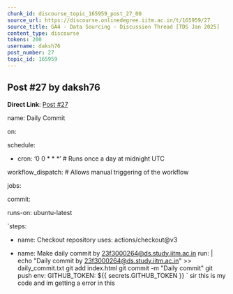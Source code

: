 ```yaml
---
chunk_id: discourse_topic_165959_post_27_00
source_url: https://discourse.onlinedegree.iitm.ac.in/t/165959/27
source_title: GA4 - Data Sourcing - Discussion Thread [TDS Jan 2025]
content_type: discourse
tokens: 200
username: daksh76
post_number: 27
topic_id: 165959
---
```


## Post #27 by daksh76

**Direct Link**: [Post #27](https://discourse.onlinedegree.iitm.ac.in/t/165959/27)

name: Daily Commit

on:

schedule:

- cron: ‘0 0 * * *’ # Runs once a day at midnight UTC

workflow_dispatch: # Allows manual triggering of the workflow

jobs:

commit:

runs-on: ubuntu-latest

`steps:
- name: Checkout repository
 uses: actions/checkout@v3

- name: Make daily commit by 23f3000264@ds.study.iitm.ac.in
 run: |
 echo "Daily commit by 23f3000264@ds.study.iitm.ac.in" &gt;&gt; daily_commit.txt
 git add index.html
 git commit -m "Daily commit"
 git push
 env:
 GITHUB_TOKEN: ${{ secrets.GITHUB_TOKEN }}
`
sir this is my code and im getting a error in this

